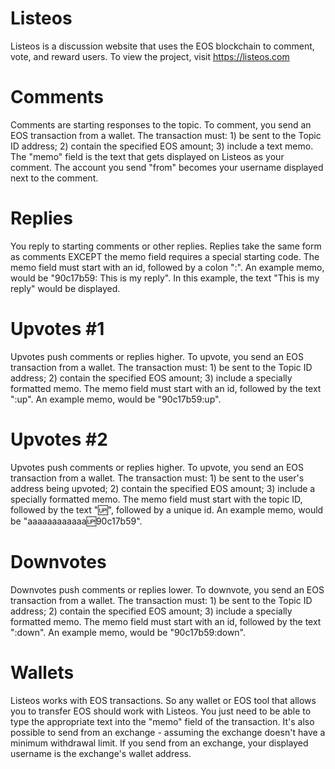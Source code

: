 # Listeos
Listeos is a discussion website that uses the EOS blockchain to comment, vote, and reward users. To view the project, visit https://listeos.com

# Comments
Comments are starting responses to the topic. To comment, you send an EOS transaction from a wallet. The transaction must: 1) be sent to the Topic ID address; 2) contain the specified EOS amount; 3) include a text memo. The "memo" field is the text that gets displayed on Listeos as your comment. The account you send "from" becomes your username displayed next to the comment.

# Replies
You reply to starting comments or other replies. Replies take the same form as comments EXCEPT the memo field requires a special starting code. The memo field must start with an id, followed by a colon ":". An example memo, would be "90c17b59: This is my reply". In this example, the text "This is my reply" would be displayed.

# Upvotes #1
Upvotes push comments or replies higher. To upvote, you send an EOS transaction from a wallet. The transaction must: 1) be sent to the Topic ID address; 2) contain the specified EOS amount; 3) include a specially formatted memo. The memo field must start with an id, followed by the text ":up". An example memo, would be "90c17b59:up".

# Upvotes #2
Upvotes push comments or replies higher. To upvote, you send an EOS transaction from a wallet. The transaction must: 1) be sent to the user's address being upvoted; 2) contain the specified EOS amount; 3) include a specially formatted memo. The memo field must start with the topic ID, followed by the text ":up:", followed by a unique id. An example memo, would be "aaaaaaaaaaaa:up:90c17b59".

# Downvotes
Downvotes push comments or replies lower. To downvote, you send an EOS transaction from a wallet. The transaction must: 1) be sent to the Topic ID address; 2) contain the specified EOS amount; 3) include a specially formatted memo. The memo field must start with an id, followed by the text ":down". An example memo, would be "90c17b59:down".

# Wallets
Listeos works with EOS transactions. So any wallet or EOS tool that allows you to transfer EOS should work with Listeos. You just need to be able to type the appropriate text into the "memo" field of the transaction. It's also possible to send from an exchange - assuming the exchange doesn't have a minimum withdrawal limit. If you send from an exchange, your displayed username is the exchange's wallet address.

